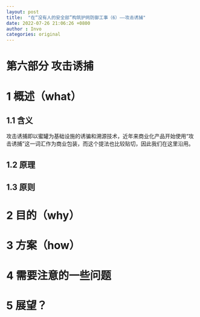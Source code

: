 ```yaml
---
layout: post
title:  "在“没有人的安全部”构筑护网防御工事（6）——攻击诱捕"
date: 2022-07-26 21:06:26 +0800
author : Invo
categories: original
---
```

# 第六部分 攻击诱捕


# 1 概述（what）

## 1.1 含义

攻击诱捕即以蜜罐为基础设施的诱骗和溯源技术，近年来商业化产品开始使用“攻击诱捕”这一词汇作为商业包装，而这个提法也比较贴切，因此我们在这里沿用。

## 1.2 原理



## 1.3 原则



# 2 目的（why）



# 3 方案（how）



# 4 需要注意的一些问题



# 5 展望？